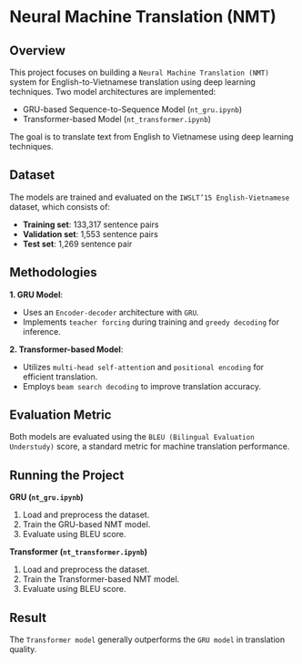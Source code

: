 # Neural Machine Translation (NMT)

## Overview

This project focuses on building a `Neural Machine Translation (NMT)` system for English-to-Vietnamese translation using deep learning techniques. Two model architectures are implemented:

- GRU-based Sequence-to-Sequence Model (`nt_gru.ipynb`)
- Transformer-based Model (`nt_transformer.ipynb`)

The goal is to translate text from English to Vietnamese using deep learning techniques.

## Dataset

The models are trained and evaluated on the `IWSLT’15 English-Vietnamese` dataset, which consists of:
- **Training set**: 133,317 sentence pairs
- **Validation set**: 1,553 sentence pairs
- **Test set**: 1,269 sentence pair

## Methodologies

**1. GRU Model**: 

- Uses an `Encoder-decoder` architecture with `GRU`.
- Implements `teacher forcing` during training and `greedy decoding` for inference.

**2. Transformer-based Model**:

- Utilizes `multi-head self-attentio`n and `positional encoding` for efficient translation.
- Employs `beam search decoding` to improve translation accuracy.

## Evaluation Metric

Both models are evaluated using the `BLEU (Bilingual Evaluation Understudy)` score, a standard metric for machine translation performance.

## Running the Project

**GRU (`nt_gru.ipynb`)**

1. Load and preprocess the dataset.
2. Train the GRU-based NMT model.
3. Evaluate using BLEU score.

**Transformer (`nt_transformer.ipynb`)**

1. Load and preprocess the dataset.
2. Train the Transformer-based NMT model.
3. Evaluate using BLEU score.

## Result

The `Transformer model` generally outperforms the `GRU model` in translation quality.
